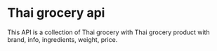 # Thai grocery api

This API is a collection of Thai grocery with Thai grocery product with brand,
info, ingredients, weight, price.
